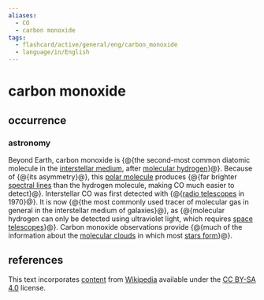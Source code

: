 ```yaml
---
aliases:
  - CO
  - carbon monoxide
tags:
  - flashcard/active/general/eng/carbon_monoxide
  - language/in/English
---
```


# carbon monoxide

## occurrence

### astronomy

Beyond Earth, carbon monoxide is {@{the second-most common diatomic molecule in the [interstellar medium](interstellar%20medium.md), after [molecular hydrogen](hydrogen.md)}@}. Because of {@{its asymmetry}@}, this [polar molecule](chemical%20polarity.md#polar%20molecules) produces {@{far brighter [spectral lines](spectral%20line.md) than the hydrogen molecule, making CO much easier to detect}@}. Interstellar CO was first detected with {@{[radio telescopes](radio%20telescope.md) in 1970}@}. It is now {@{the most commonly used tracer of molecular gas in general in the interstellar medium of galaxies}@}, as {@{molecular hydrogen can only be detected using ultraviolet light, which requires [space telescopes](space%20telescope.md)}@}. Carbon monoxide observations provide {@{much of the information about the [molecular clouds](molecular%20cloud.md) in which most [stars form](star%20formation.md)}@}. <!--SR:!2025-04-29,191,310!2025-09-09,310,330!2025-09-12,265,290!2025-07-29,189,210!2025-12-17,358,290!2025-04-07,169,270!2025-03-11,164,310-->

## references

This text incorporates [content](https://en.wikipedia.org/wiki/carbon_monoxide) from [Wikipedia](Wikipedia.md) available under the [CC BY-SA 4.0](https://creativecommons.org/licenses/by-sa/4.0/) license.

